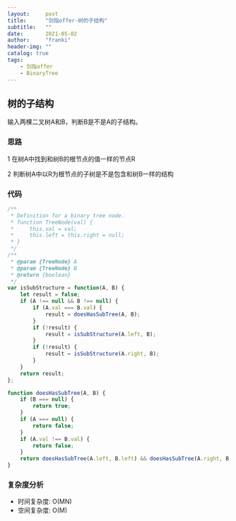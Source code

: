 ```yaml
---
layout:     post
title:      "剑指offer-树的子结构"
subtitle:   ""
date:       2021-05-02
author:     "franki"
header-img: ""
catalog: true
tags:
    - 剑指offer
    - BinaryTree
---
```


## 树的子结构

输入两棵二叉树A和B，判断B是不是A的子结构。

### 思路

1 在树A中找到和树B的根节点的值一样的节点R

2 判断树A中以R为根节点的子树是不是包含和树B一样的结构

### 代码

```js
/**
 * Definition for a binary tree node.
 * function TreeNode(val) {
 *     this.val = val;
 *     this.left = this.right = null;
 * }
 */
/**
 * @param {TreeNode} A
 * @param {TreeNode} B
 * @return {boolean}
 */
var isSubStructure = function(A, B) {
    let result = false;
    if (A !== null && B !== null) {
        if (A.val === B.val) {
            result = doesHasSubTree(A, B);
        }
        if (!result) {
            result = isSubStructure(A.left, B);
        }
        if (!result) {
            result = isSubStructure(A.right, B);
        }
    }
    return result;
};

function doesHasSubTree(A, B) {
    if (B === null) {
        return true;
    }
    if (A === null) {
        return false;
    }
    if (A.val !== B.val) {
        return false;
    }
    return doesHasSubTree(A.left, B.left) && doesHasSubTree(A.right, B.right);
}
```

### 复杂度分析

- 时间复杂度: O(MN)
- 空间复杂度: O(M)
